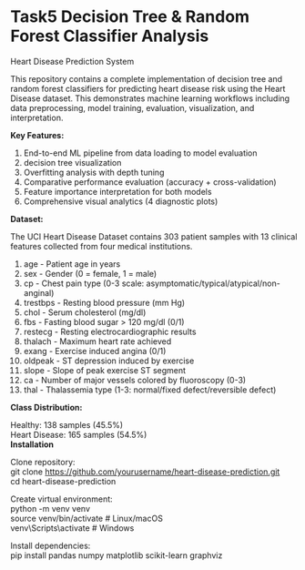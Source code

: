 # Task5 Decision Tree & Random Forest Classifier Analysis                                                                                                                            

Heart Disease Prediction System                                                                                                                                         

This repository contains a complete implementation of decision tree and random forest classifiers for predicting heart disease risk using the Heart Disease dataset. This demonstrates machine learning workflows including data preprocessing, model training, evaluation, visualization, and interpretation.                                                    

**Key Features:**

1. End-to-end ML pipeline from data loading to model evaluation
2. decision tree visualization
3. Overfitting analysis with depth tuning
4. Comparative performance evaluation (accuracy + cross-validation)
5. Feature importance interpretation for both models
6. Comprehensive visual analytics (4 diagnostic plots)                                                                                                                  

                      
**Dataset:**                                                                                                                                                         

The UCI Heart Disease Dataset contains 303 patient samples with 13 clinical features collected from four medical institutions.

1. age - Patient age in years
2. sex - Gender (0 = female, 1 = male)
3. cp - Chest pain type (0-3 scale: asymptomatic/typical/atypical/non-anginal)
4. trestbps - Resting blood pressure (mm Hg)
5. chol - Serum cholesterol (mg/dl)
6. fbs - Fasting blood sugar > 120 mg/dl (0/1)
7. restecg - Resting electrocardiographic results
8. thalach - Maximum heart rate achieved
9. exang - Exercise induced angina (0/1)
10. oldpeak - ST depression induced by exercise
11. slope - Slope of peak exercise ST segment
12. ca - Number of major vessels colored by fluoroscopy (0-3)
13. thal - Thalassemia type (1-3: normal/fixed defect/reversible defect)                                                                                                    

**Class Distribution:**

Healthy: 138 samples (45.5%)                                                                                                                                         
Heart Disease: 165 samples (54.5%)                                                                                                                                   
**Installation**

Clone repository:                                                                                                                                                     
git clone https://github.com/yourusername/heart-disease-prediction.git                                                                                                     
cd heart-disease-prediction                                                                                                                                            

Create virtual environment:                                                                                                                                          
python -m venv venv                                                                                                                                                  
source venv/bin/activate  # Linux/macOS                                                                                                                                       
venv\Scripts\activate    # Windows                                                                                                                                   

Install dependencies:                                                                                                                                                        
pip install pandas numpy matplotlib scikit-learn graphviz                                                                                                              




